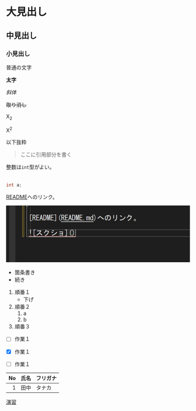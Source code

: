 ﻿# 大見出し
## 中見出し
### 小見出し

普通の文字

**太字**

*斜体*

~~取り消し~~

X<sub>2</sub>

X<sup>2</sup>

以下抜粋

>ここに引用部分を書く

整数は`int`型がよい。

```cs

int a;

```

[README](README.md)へのリンク。

![スクショ](su.png)

- 箇条書き
- 続き

1. 順番１
   - 下げ
1. 順番２
   1. a
   1. b
1. 順番３

- [ ] 作業１
- [x] 作業１
- [ ] 作業１


|No|氏名|フリガナ|
|-:|:-:|:-|
|1|田中|タナカ|

[演習](prac.md)